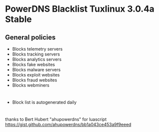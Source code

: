 # PowerDNS Blacklist Tuxlinux 3.0.4a Stable 

## General policies
 - Blocks telemetry servers
 - Blocks tracking servers
 - Blocks analytics servers
 - Blocks fake websites
 - Blocks malware servers
 - Blocks exploit websites
 - Blocks fraud websites
 - Blocks webminers

#
 - Block list is autogenerated daily
#
  thanks to Bert Hubert "ahupowerdns" for luascript https://gist.github.com/ahupowerdns/bb1a043ce453a9f9eeed
<br />
#

